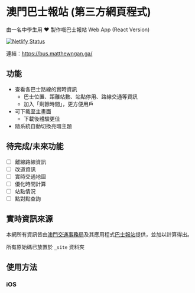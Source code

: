# 澳門巴士報站 (第三方網頁程式)

由一名中學生用 :heart: 製作嘅巴士報站 Web App (React Version)

[![Netlify Status](https://api.netlify.com/api/v1/badges/943b6b14-903f-4729-b227-adda5047b54f/deploy-status)](https://app.netlify.com/sites/elastic-bardeen-6fdf70/deploys)

連結：https://bus.matthewngan.ga/

## 功能

- 查看各巴士路線的實時資訊
  - 巴士位置、距離站數、站點停用、路線交通等資訊
  - 加入「剩餘時間」，更方便用戶
- 可下載至主畫面
  - 下載後體驗更佳
- 隨系統自動切換亮暗主題

## 待完成/未來功能

- [ ] 離線路線資訊
- [ ] 改道資訊
- [ ] 實時交通地圖
- [ ] 優化時間計算
- [ ] 站點情況
- [ ] 點對點查詢

## 實時資訊來源

本網所有資訊皆由[澳門交通事務局](https://www.dsat.gov.mo/)及其應用程式[巴士報站](http://www.dsat.gov.mo/bus/site/busstopwaiting.aspx?lang=tc)提供，並加以計算得出。

所有原始碼已放置於 `_site` 資料夾

## 使用方法

### iOS
